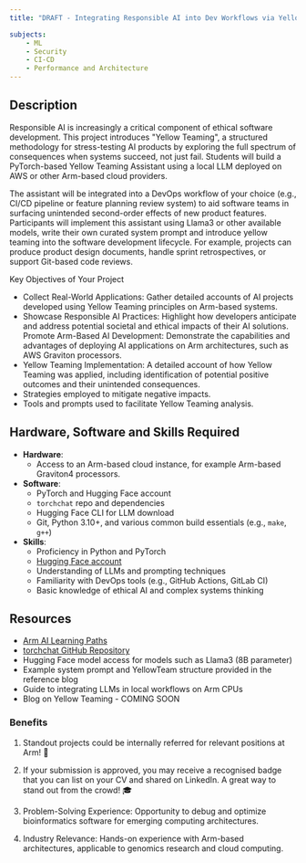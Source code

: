 ```yaml
---
title: "DRAFT - Integrating Responsible AI into Dev Workflows via Yellow Teaming with PyTorch LLMs on Arm"

subjects:
    - ML
    - Security
    - CI-CD
    - Performance and Architecture 
---
```


## Description

Responsible AI is increasingly a critical component of ethical software development. This project introduces "Yellow Teaming", a structured methodology for stress-testing AI products by exploring the full spectrum of consequences when systems succeed, not just fail. Students will build a PyTorch-based Yellow Teaming Assistant using a local LLM deployed on AWS or other Arm-based cloud providers.

The assistant will be integrated into a DevOps workflow of your choice (e.g., CI/CD pipeline or feature planning review system) to aid software teams in surfacing unintended second-order effects of new product features. Participants will implement this assistant using Llama3 or other available models, write their own curated system prompt and introduce yellow teaming into the software development lifecycle. For example, projects can produce product design documents, handle sprint retrospectives, or support Git-based code reviews.

Key Objectives of Your Project
- Collect Real-World Applications: Gather detailed accounts of AI projects developed using Yellow Teaming principles on Arm-based systems.
- Showcase Responsible AI Practices: Highlight how developers anticipate and address potential societal and ethical impacts of their AI solutions.
Promote Arm-Based AI Development: Demonstrate the capabilities and advantages of deploying AI applications on Arm architectures, such as AWS Graviton processors.
- Yellow Teaming Implementation: A detailed account of how Yellow Teaming was applied, including identification of potential positive outcomes and their unintended consequences.
- Strategies employed to mitigate negative impacts.
- Tools and prompts used to facilitate Yellow Teaming analysis.


## Hardware, Software and Skills Required

- **Hardware**:
  - Access to an Arm-based cloud instance, for example Arm-based Graviton4 processors.
- **Software**:
  - PyTorch and Hugging Face account
  - `torchchat` repo and dependencies
  - Hugging Face CLI for LLM download
  - Git, Python 3.10+, and various common build essentials (e.g., `make`, `g++`)
- **Skills**:
  - Proficiency in Python and PyTorch
  - [Hugging Face account](https://huggingface.co/)
  - Understanding of LLMs and prompting techniques
  - Familiarity with DevOps tools (e.g., GitHub Actions, GitLab CI)
  - Basic knowledge of ethical AI and complex systems thinking

## Resources 

- [Arm AI Learning Paths](https://learn.arm.com/tag/ml)
- [torchchat GitHub Repository](https://github.com/pytorch/torchchat)
- Hugging Face model access for models such as Llama3 (8B parameter)
- Example system prompt and YellowTeam structure provided in the reference blog
- Guide to integrating LLMs in local workflows on Arm CPUs
- Blog on Yellow Teaming - COMING SOON

### Benefits

1. Standout projects could be internally referred for relevant positions at Arm! :page_with_curl:

2. If your submission is approved, you may receive a recognised badge that you can list on your CV and shared on LinkedIn. A great way to stand out from the crowd! :mortar_board:

3. Problem-Solving Experience: Opportunity to debug and optimize bioinformatics software for emerging computing architectures.

4. Industry Relevance: Hands-on experience with Arm-based architectures, applicable to genomics research and cloud computing.  
